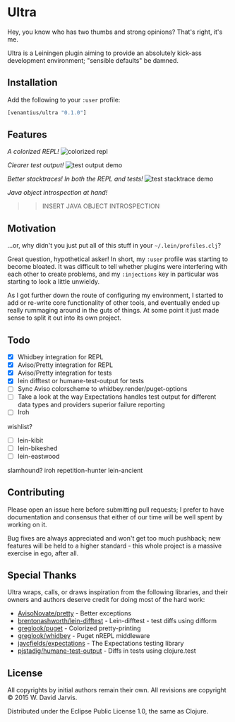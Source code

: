 # Ultra

Hey, you know who has two thumbs and strong opinions? That's right, it's me.

Ultra is a Leiningen plugin aiming to provide an absolutely kick-ass development environment; "sensible defaults" be damned.

## Installation

Add the following to your `:user` profile:

```clojure
[venantius/ultra "0.1.0"]
```

## Features

*A colorized REPL!*
![colorized repl](https://venantius.github.io/ultra/images/colorized-repl.png)

*Clearer test output!*
![test output demo](https://venantius.github.io/ultra/images/test-output.png)

*Better stacktraces! In both the REPL and tests!*
![test stacktrace demo](https://venantius.github.io/ultra/images/colorized-test-stacktrace.png)

*Java object introspection at hand!*
>> INSERT JAVA OBJECT INTROSPECTION

## Motivation

...or, why didn't you just put all of this stuff in your `~/.lein/profiles.clj`?

Great question, hypothetical asker! In short, my `:user` profile was starting to 
become bloated. It was difficult to tell whether plugins were interfering with 
each other to create problems, and my `:injections` key in particular was 
starting to look a little unwieldy. 

As I got further down the route of configuring my environment, I started to add
or re-write core functionality of other tools, and eventually ended up really
rummaging around in the guts of things. At some point it just made sense to split
it out into its own project.

## Todo

- [x] Whidbey integration for REPL
- [x] Aviso/Pretty integration for REPL
- [x] Aviso/Pretty integration for tests
- [x] lein difftest or humane-test-output for tests
- [ ] Sync Aviso colorscheme to whidbey.render/puget-options
- [ ] Take a look at the way Expectations handles test output for different data types and providers superior failure reporting
- [ ] Iroh

wishlist?
- [ ] lein-kibit
- [ ] lein-bikeshed
- [ ] lein-eastwood

slamhound?
iroh
repetition-hunter
lein-ancient

## Contributing

Please open an issue here before submitting pull requests; I prefer to have documentation and consensus that either of our time will be well spent by working on it. 

Bug fixes are always appreciated and won't get too much pushback; new features will be held to a higher standard - this whole project is a massive exercise in ego, after all.

## Special Thanks

Ultra wraps, calls, or draws inspiration from the following libraries, and their owners and authors deserve credit for doing most of the hard work:

 - [AvisoNovate/pretty](https://github.com/AvisoNovate/pretty) - Better exceptions
 - [brentonashworth/lein-difftest](https://github.com/brentonashworth/lein-difftest) - Lein-difftest - test diffs using difform
 - [greglook/puget](https://github.com/greglook/puget) - Colorized pretty-printing
 - [greglook/whidbey](https://github.com/greglook/whidbey) - Puget nREPL middleware
 - [jaycfields/expectations](https://github.com/jaycfields/expectations) - The Expectations testing library
 - [pjstadig/humane-test-output](https://github.com/pjstadig/humane-test-output) - Diffs in tests using clojure.test

## License

All copyrights by initial authors remain their own.
All revisions are copyright © 2015 W. David Jarvis.

Distributed under the Eclipse Public License 1.0, the same as Clojure.
